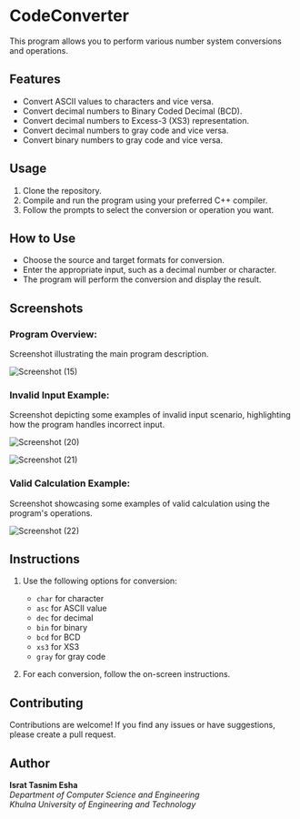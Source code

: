 # CodeConverter

This program allows you to perform various number system conversions and operations.

## Features

- Convert ASCII values to characters and vice versa.
- Convert decimal numbers to Binary Coded Decimal (BCD).
- Convert decimal numbers to Excess-3 (XS3) representation.
- Convert decimal numbers to gray code and vice versa.
- Convert binary numbers to gray code and vice versa.

## Usage

1. Clone the repository.
2. Compile and run the program using your preferred C++ compiler.
3. Follow the prompts to select the conversion or operation you want.

## How to Use

- Choose the source and target formats for conversion.
- Enter the appropriate input, such as a decimal number or character.
- The program will perform the conversion and display the result.

## Screenshots

### Program Overview:
Screenshot illustrating the main program description.

![Screenshot (15)](https://github.com/IsratTasnimEsha/CodeConverter/assets/88322977/80fbea86-95d1-4293-98b2-643ea1a8a24b)

### Invalid Input Example:
Screenshot depicting some examples of invalid input scenario, highlighting how the program handles incorrect input.

![Screenshot (20)](https://github.com/IsratTasnimEsha/CodeConverter/assets/88322977/02d833fb-bc7f-4fb8-a235-5c3e196af058)

![Screenshot (21)](https://github.com/IsratTasnimEsha/CodeConverter/assets/88322977/49e0e8a7-88b6-4fda-a17e-d11d5b621d53)

### Valid Calculation Example:
Screenshot showcasing some examples of valid calculation using the program's operations.

![Screenshot (22)](https://github.com/IsratTasnimEsha/CodeConverter/assets/88322977/4671f53d-e33c-48f8-b2b5-7ac22c1123fc)

## Instructions

1. Use the following options for conversion:
   - `char` for character
   - `asc` for ASCII value
   - `dec` for decimal
   - `bin` for binary
   - `bcd` for BCD
   - `xs3` for XS3
   - `gray` for gray code

2. For each conversion, follow the on-screen instructions.

## Contributing

Contributions are welcome! If you find any issues or have suggestions, please create a pull request.

## Author

**Israt Tasnim Esha**  
*Department of Computer Science and Engineering*  
*Khulna University of Engineering and Technology*
